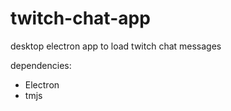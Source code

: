 # twitch-chat-app
desktop electron app to load twitch chat messages



dependencies:
* Electron
* tmjs
